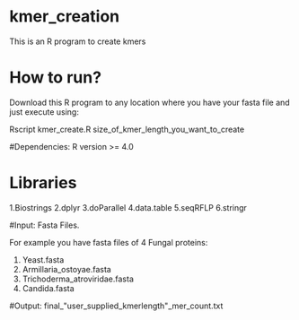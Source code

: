 # kmer_creation
This is an R program to create kmers

# How to run?
Download this R program to any location where you have your fasta file and just execute using:

Rscript kmer_create.R size_of_kmer_length_you_want_to_create

#Dependencies:
R version >= 4.0

# Libraries

1.Biostrings
2.dplyr
3.doParallel
4.data.table
5.seqRFLP
6.stringr

#Input: Fasta Files. 

For example you have fasta files of 4 Fungal proteins:

1. Yeast.fasta
2. Armillaria_ostoyae.fasta
3. Trichoderma_atroviridae.fasta
4. Candida.fasta

#Output: final_"user_supplied_kmerlength"_mer_count.txt
